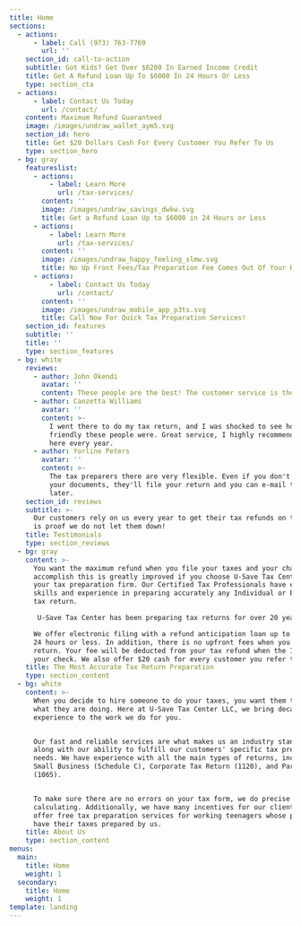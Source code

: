 ```yaml
---
title: Home
sections:
  - actions:
      - label: Call (973) 763-7769
        url: ''
    section_id: call-to-action
    subtitle: Got Kids? Get Over $6200 In Earned Income Credit
    title: Get A Refund Loan Up To $6000 In 24 Hours Or Less
    type: section_cta
  - actions:
      - label: Contact Us Today
        url: /contact/
    content: Maximum Refund Guaranteed
    image: /images/undraw_wallet_aym5.svg
    section_id: hero
    title: Get $20 Dollars Cash For Every Customer You Refer To Us
    type: section_hero
  - bg: gray
    featureslist:
      - actions:
          - label: Learn More
            url: /tax-services/
        content: ''
        image: /images/undraw_savings_dwkw.svg
        title: Get a Refund Loan Up to $6000 in 24 Hours or Less
      - actions:
          - label: Learn More
            url: /tax-services/
        content: ''
        image: /images/undraw_happy_feeling_slmw.svg
        title: No Up Front Fees/Tax Preparation Fee Comes Out Of Your Refund
      - actions:
          - label: Contact Us Today
            url: /contact/
        content: ''
        image: /images/undraw_mobile_app_p3ts.svg
        title: Call Now For Quick Tax Preparation Services!
    section_id: features
    subtitle: ''
    title: ''
    type: section_features
  - bg: white
    reviews:
      - author: John Okendi
        avatar: ''
        content: These people are the best! The customer service is the best.
      - author: Canzetta Williams
        avatar: ''
        content: >-
          I went there to do my tax return, and I was shocked to see how
          friendly these people were. Great service, I highly recommend going
          here every year.
      - author: Yorline Peters
        avatar: ''
        content: >-
          The tax preparers there are very flexible. Even if you don't have all
          your documents, they'll file your return and you can e-mail them
          later. 
    section_id: reviews
    subtitle: >-
      Our customers rely on us every year to get their tax refunds on time. This
      is proof we do not let them down!
    title: Testimonials
    type: section_reviews
  - bg: gray
    content: >-
      You want the maximum refund when you file your taxes and your chance to
      accomplish this is greatly improved if you choose U-Save Tax Center as
      your tax preparation firm. Our Certified Tax Professionals have extensive
      skills and experience in preparing accurately any Individual or business
      tax return.

       U-Save Tax Center has been preparing tax returns for over 20 years. Our accurate and reliable services are what makes us an industry leader along with the ability to fulfill our customers’ specific tax preparation needs.

      We offer electronic filing with a refund anticipation loan up to $6000 in
      24 hours or less. In addition, there is no upfront fees when you file your
      return. Your fee will be deducted from your tax refund when the IRS issues
      your check. We also offer $20 cash for every customer you refer to us.
    title: The Most Accurate Tax Return Preparation
    type: section_content
  - bg: white
    content: >-
      When you decide to hire someone to do your taxes, you want them to know
      what they are doing. Here at U-Save Tax Center LLC, we bring decades of
      experience to the work we do for you.


      Our fast and reliable services are what makes us an industry standout
      along with our ability to fulfill our customers' specific tax preparation
      needs. We have experience with all the main types of returns, including
      Small Business (Schedule C), Corporate Tax Return (1120), and Partnerships
      (1065).


      To make sure there are no errors on your tax form, we do precise
      calculating. Additionally, we have many incentives for our clients. We
      offer free tax preparation services for working teenagers whose parents
      have their taxes prepared by us.
    title: About Us
    type: section_content
menus:
  main:
    title: Home
    weight: 1
  secondary:
    title: Home
    weight: 1
template: landing
---
```


